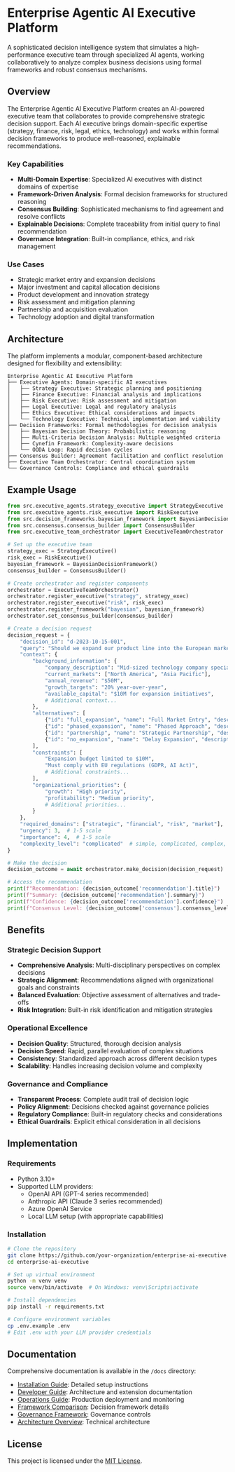 # Enterprise Agentic AI Executive Platform

A sophisticated decision intelligence system that simulates a high-performance executive team through specialized AI agents, working collaboratively to analyze complex business decisions using formal frameworks and robust consensus mechanisms.

## Overview

The Enterprise Agentic AI Executive Platform creates an AI-powered executive team that collaborates to provide comprehensive strategic decision support. Each AI executive brings domain-specific expertise (strategy, finance, risk, legal, ethics, technology) and works within formal decision frameworks to produce well-reasoned, explainable recommendations.

### Key Capabilities

- **Multi-Domain Expertise**: Specialized AI executives with distinct domains of expertise
- **Framework-Driven Analysis**: Formal decision frameworks for structured reasoning
- **Consensus Building**: Sophisticated mechanisms to find agreement and resolve conflicts
- **Explainable Decisions**: Complete traceability from initial query to final recommendation
- **Governance Integration**: Built-in compliance, ethics, and risk management

### Use Cases

- Strategic market entry and expansion decisions
- Major investment and capital allocation decisions
- Product development and innovation strategy
- Risk assessment and mitigation planning
- Partnership and acquisition evaluation
- Technology adoption and digital transformation

## Architecture

The platform implements a modular, component-based architecture designed for flexibility and extensibility:

```
Enterprise Agentic AI Executive Platform
├── Executive Agents: Domain-specific AI executives
│   ├── Strategy Executive: Strategic planning and positioning
│   ├── Finance Executive: Financial analysis and implications
│   ├── Risk Executive: Risk assessment and mitigation
│   ├── Legal Executive: Legal and regulatory analysis
│   ├── Ethics Executive: Ethical considerations and impacts
│   └── Technology Executive: Technical implementation and viability
├── Decision Frameworks: Formal methodologies for decision analysis
│   ├── Bayesian Decision Theory: Probabilistic reasoning
│   ├── Multi-Criteria Decision Analysis: Multiple weighted criteria
│   ├── Cynefin Framework: Complexity-aware decisions
│   └── OODA Loop: Rapid decision cycles
├── Consensus Builder: Agreement facilitation and conflict resolution
├── Executive Team Orchestrator: Central coordination system
└── Governance Controls: Compliance and ethical guardrails
```

## Example Usage

```python
from src.executive_agents.strategy_executive import StrategyExecutive
from src.executive_agents.risk_executive import RiskExecutive
from src.decision_frameworks.bayesian_framework import BayesianDecisionFramework
from src.consensus.consensus_builder import ConsensusBuilder
from src.executive_team_orchestrator import ExecutiveTeamOrchestrator

# Set up the executive team
strategy_exec = StrategyExecutive()
risk_exec = RiskExecutive()
bayesian_framework = BayesianDecisionFramework()
consensus_builder = ConsensusBuilder()

# Create orchestrator and register components
orchestrator = ExecutiveTeamOrchestrator()
orchestrator.register_executive("strategy", strategy_exec)
orchestrator.register_executive("risk", risk_exec)
orchestrator.register_framework("bayesian", bayesian_framework)
orchestrator.set_consensus_builder(consensus_builder)

# Create a decision request
decision_request = {
    "decision_id": "d-2023-10-15-001",
    "query": "Should we expand our product line into the European market?",
    "context": {
        "background_information": {
            "company_description": "Mid-sized technology company specializing in AI-powered analytics",
            "current_markets": ["North America", "Asia Pacific"],
            "annual_revenue": "$50M",
            "growth_targets": "20% year-over-year",
            "available_capital": "$10M for expansion initiatives",
            # Additional context...
        },
        "alternatives": [
            {"id": "full_expansion", "name": "Full Market Entry", "description": "..."},
            {"id": "phased_expansion", "name": "Phased Approach", "description": "..."},
            {"id": "partnership", "name": "Strategic Partnership", "description": "..."},
            {"id": "no_expansion", "name": "Delay Expansion", "description": "..."}
        ],
        "constraints": [
            "Expansion budget limited to $10M",
            "Must comply with EU regulations (GDPR, AI Act)",
            # Additional constraints...
        ],
        "organizational_priorities": {
            "growth": "High priority",
            "profitability": "Medium priority",
            # Additional priorities...
        }
    },
    "required_domains": ["strategic", "financial", "risk", "market"],
    "urgency": 3,  # 1-5 scale
    "importance": 4,  # 1-5 scale
    "complexity_level": "complicated"  # simple, complicated, complex, chaotic
}

# Make the decision
decision_outcome = await orchestrator.make_decision(decision_request)

# Access the recommendation
print(f"Recommendation: {decision_outcome['recommendation'].title}")
print(f"Summary: {decision_outcome['recommendation'].summary}")
print(f"Confidence: {decision_outcome['recommendation'].confidence}")
print(f"Consensus Level: {decision_outcome['consensus'].consensus_level}")
```

## Benefits

### Strategic Decision Support

- **Comprehensive Analysis**: Multi-disciplinary perspectives on complex decisions
- **Strategic Alignment**: Recommendations aligned with organizational goals and constraints
- **Balanced Evaluation**: Objective assessment of alternatives and trade-offs
- **Risk Integration**: Built-in risk identification and mitigation strategies

### Operational Excellence

- **Decision Quality**: Structured, thorough decision analysis 
- **Decision Speed**: Rapid, parallel evaluation of complex situations
- **Consistency**: Standardized approach across different decision types
- **Scalability**: Handles increasing decision volume and complexity

### Governance and Compliance

- **Transparent Process**: Complete audit trail of decision logic
- **Policy Alignment**: Decisions checked against governance policies
- **Regulatory Compliance**: Built-in regulatory checks and considerations
- **Ethical Guardrails**: Explicit ethical consideration in all decisions

## Implementation

### Requirements

- Python 3.10+
- Supported LLM providers:
  - OpenAI API (GPT-4 series recommended)
  - Anthropic API (Claude 3 series recommended)
  - Azure OpenAI Service
  - Local LLM setup (with appropriate capabilities)

### Installation

```bash
# Clone the repository
git clone https://github.com/your-organization/enterprise-ai-executive.git
cd enterprise-ai-executive

# Set up virtual environment
python -m venv venv
source venv/bin/activate  # On Windows: venv\Scripts\activate

# Install dependencies
pip install -r requirements.txt

# Configure environment variables
cp .env.example .env
# Edit .env with your LLM provider credentials
```

## Documentation

Comprehensive documentation is available in the `/docs` directory:

- [Installation Guide](docs/installation_guide.md): Detailed setup instructions
- [Developer Guide](docs/developer_guide.md): Architecture and extension documentation
- [Operations Guide](docs/operations_guide.md): Production deployment and monitoring
- [Framework Comparison](decision_frameworks_comparison.md): Decision framework details
- [Governance Framework](ai_executive_governance_framework.md): Governance controls
- [Architecture Overview](executive_team_architecture.md): Technical architecture

## License

This project is licensed under the [MIT License](LICENSE).
